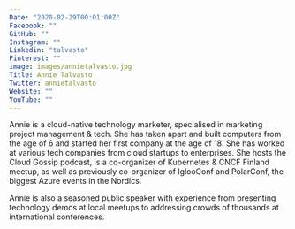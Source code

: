 ```yaml
---
Date: "2020-02-29T00:01:00Z"
Facebook: ""
GitHub: ""
Instagram: ""
Linkedin: "talvasto"
Pinterest: ""
image: images/annietalvasto.jpg
Title: Annie Talvasto
Twitter: annietalvasto
Website: ""
YouTube: ""
---
```

Annie is a cloud-native technology marketer, specialised in marketing project management & tech. She has taken apart and built computers from the age of 6 and started her first company at the age of 18. She has worked at various tech companies from cloud startups to enterprises. She hosts the Cloud Gossip podcast, is a co-organizer of Kubernetes & CNCF Finland meetup, as well as previously co-organizer of IglooConf and PolarConf, the biggest Azure events in the Nordics.

Annie is also a seasoned public speaker with experience from presenting technology demos at local meetups to addressing crowds of thousands at international conferences.